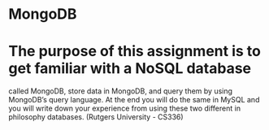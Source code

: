 # MongoDB

# The purpose of this assignment is to get familiar with a NoSQL database
called MongoDB, store data in MongoDB, and query them by using MongoDB’s
query language. At the end you will do the same in MySQL and you will write
down your experience from using these two different in philosophy databases. (Rutgers University - CS336)
